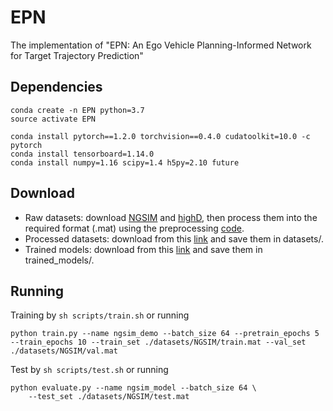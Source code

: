 # EPN
The implementation of "EPN: An Ego Vehicle Planning-Informed Network for Target Trajectory Prediction"

## Dependencies

```shell
conda create -n EPN python=3.7
source activate EPN

conda install pytorch==1.2.0 torchvision==0.4.0 cudatoolkit=10.0 -c pytorch
conda install tensorboard=1.14.0
conda install numpy=1.16 scipy=1.4 h5py=2.10 future
```

## Download
- Raw datasets: download [NGSIM](https://data.transportation.gov/Automobiles/Next-Generation-Simulation-NGSIM-Vehicle-Trajector/8ect-6jqj) and [highD](https://www.highd-dataset.com/), then process them into the required format (.mat) using the preprocessing [code](https://github.com/Haoran-SONG/PiP-Planning-informed-Prediction/tree/master/preprocess).
- Processed datasets: download from this [link](https://hkustconnect-my.sharepoint.com/:f:/g/personal/hsongad_connect_ust_hk/Evo9MNDPLhZAn-ygM1-GOVQB-ULdHzx4WurTZ1j-Bk_JNQ?e=YdG7Xk) and save them in datasets/.
- Trained models: download from this [link](https://hkustconnect-my.sharepoint.com/:f:/g/personal/hsongad_connect_ust_hk/EtttBXgentVNhb3QuYSaK2kBTh0vbL0sno1S3p9bnuKcFA?e=9wb7rQ) and save them in trained_models/.

## Running

Training by `sh scripts/train.sh` or running
```shell
python train.py --name ngsim_demo --batch_size 64 --pretrain_epochs 5 --train_epochs 10 --train_set ./datasets/NGSIM/train.mat --val_set ./datasets/NGSIM/val.mat 
```


Test by `sh scripts/test.sh` or running
```shell
python evaluate.py --name ngsim_model --batch_size 64 \
    --test_set ./datasets/NGSIM/test.mat
```


